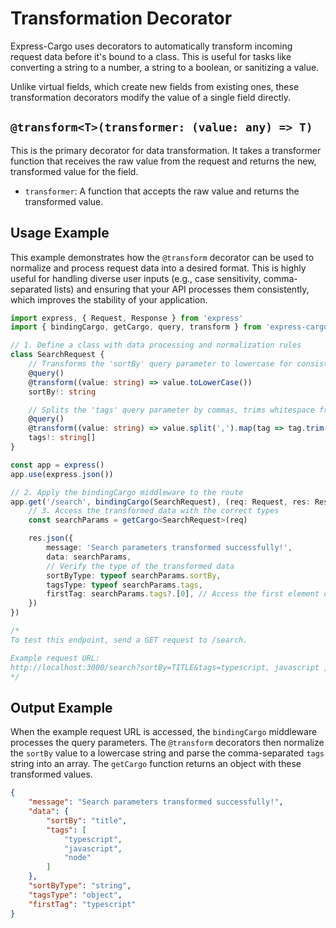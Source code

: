 # Transformation Decorator

Express-Cargo uses decorators to automatically transform incoming request data before it's bound to a class. This is useful for tasks like converting a string to a number, a string to a boolean, or sanitizing a value.

Unlike virtual fields, which create new fields from existing ones, these transformation decorators modify the value of a single field directly.

## `@transform<T>(transformer: (value: any) => T)`

This is the primary decorator for data transformation. It takes a transformer function that receives the raw value from the request and returns the new, transformed value for the field.

- `transformer`: A function that accepts the raw value and returns the transformed value.

## Usage Example

This example demonstrates how the `@transform` decorator can be used to normalize and process request data into a desired format. This is highly useful for handling diverse user inputs (e.g., case sensitivity, comma-separated lists) and ensuring that your API processes them consistently, which improves the stability of your application.

```typescript
import express, { Request, Response } from 'express'
import { bindingCargo, getCargo, query, transform } from 'express-cargo'

// 1. Define a class with data processing and normalization rules
class SearchRequest {
    // Transforms the 'sortBy' query parameter to lowercase for consistent sorting
    @query()
    @transform((value: string) => value.toLowerCase())
    sortBy!: string

    // Splits the 'tags' query parameter by commas, trims whitespace from each tag, and converts it to an array
    @query()
    @transform((value: string) => value.split(',').map(tag => tag.trim()))
    tags!: string[]
}

const app = express()
app.use(express.json())

// 2. Apply the bindingCargo middleware to the route
app.get('/search', bindingCargo(SearchRequest), (req: Request, res: Response) => {
    // 3. Access the transformed data with the correct types
    const searchParams = getCargo<SearchRequest>(req)

    res.json({
        message: 'Search parameters transformed successfully!',
        data: searchParams,
        // Verify the type of the transformed data
        sortByType: typeof searchParams.sortBy,
        tagsType: typeof searchParams.tags,
        firstTag: searchParams.tags?.[0], // Access the first element of the array
    })
})

/*
To test this endpoint, send a GET request to /search.

Example request URL:
http://localhost:3000/search?sortBy=TITLE&tags=typescript, javascript ,node
*/
```

## Output Example

When the example request URL is accessed, the `bindingCargo` middleware processes the query parameters. The `@transform` decorators then normalize the `sortBy` value to a lowercase string and parse the comma-separated `tags` string into an array. The `getCargo` function returns an object with these transformed values.

```json
{
    "message": "Search parameters transformed successfully!", 
    "data": {
        "sortBy": "title", 
        "tags": [
            "typescript",
            "javascript",
            "node"
        ]
    },
    "sortByType": "string",
    "tagsType": "object",
    "firstTag": "typescript"
}
```
